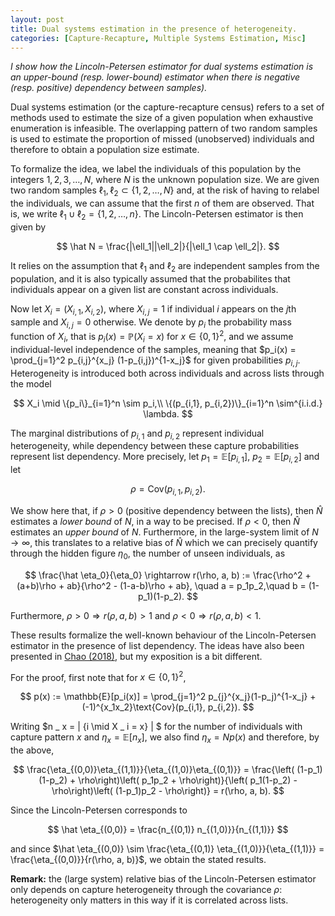 ```yaml
---
layout: post
title: Dual systems estimation in the presence of heterogeneity.
categories: [Capture-Recapture, Multiple Systems Estimation, Misc]
---
```


*I show how the Lincoln-Petersen estimator for dual systems estimation is an upper-bound (resp. lower-bound) estimator when there is negative (resp. positive) dependency between samples).* 

Dual systems estimation (or the capture-recapture census) refers to a set of methods used to estimate the size of a given population when exhaustive enumeration is infeasible. The overlapping pattern of two random samples is used to estimate the proportion of missed (unobserved) individuals and therefore to obtain a population size estimate.

To formalize the idea, we label the individuals of this population by the integers $1,2, 3, \dots, N$, where $N$ is the unknown population size. We are given two random samples $\ell_1, \ell_2 \subset \{1,2,\dots, N\}$ and, at the risk of having to relabel the individuals, we can assume that the first $n$ of them are observed. That is, we write $\ell_1 \cup \ell_2 = \{1,2,\dots, n\}$. The Lincoln-Petersen estimator is then given by

$$
\hat N = \frac{|\ell_1||\ell_2|}{|\ell_1 \cap \ell_2|}.
$$

It relies on the assumption that $\ell_1$ and $\ell_2$ are independent samples from the population, and it is also typically assumed that the probabilites that individuals appear on a given list are constant across individuals.

Now let $X_i = (X_{i,1}, X_{i,2})$, where $X_{i,j} = 1$ if individual $i$ appears on the $j$th sample and $X_{i,j} = 0$ otherwise. We denote by $p_i$ the probability mass function of $X_i$, that is $p_i(x) = \mathbb{P}(X_i = x)$ for $x \in \{0,1\}^2$, and we assume individual-level independence of the samples, meaning that $p_i(x) = \prod_{j=1}^2 p_{i,j}^{x_j} (1-p_{i,j})^{1-x_j}$ for given probabilities $p_{i,j}$. Heterogeneity is introduced both across individuals and across lists through the model

$$
X_i \mid \{p_i\}_{i=1}^n \sim p_i,\\
\{(p_{i,1}, p_{i,2})\}_{i=1}^n \sim^{i.i.d.} \lambda.
$$

The marginal distributions of $p_{i,1}$ and $p_{i,2}$ represent individual heterogeneity, while dependency between these capture probabilities represent list dependency. More precisely, let $p_1 = \mathbb{E}[p_{i,1}]$, $p_2 = \mathbb{E}[p_{i,2}]$ and let

$$
\rho = \text{Cov}(p_{i,1}, p_{i,2}).
$$

We show here that, if $\rho > 0$ (positive dependency between the lists), then $\hat N$ estimates a *lower bound* of $N$, in a way to be precised. If $\rho <0$, then $\hat N$ estimates an *upper bound* of $N$. Furthermore, in the large-system limit of $N \rightarrow \infty$, this translates to a relative bias of $\hat N$ which we can precisely quantify through the hidden figure $\eta_0$, the number of unseen individuals, as

$$
\frac{\hat \eta_0}{\eta_0} \rightarrow r(\rho, a, b) := \frac{\rho^2 + (a+b)\rho + ab}{\rho^2 - (1-a-b)\rho + ab}, \quad a = p_1p_2,\quad b = (1-p_1)(1-p_2).
$$

Furthermore, $\rho > 0 \Rightarrow r(\rho, a, b) > 1$ and $\rho < 0 \Rightarrow r(\rho, a, b) < 1$. 

These results formalize the well-known behaviour of the Lincoln-Petersen estimator in the presence of list dependency. The ideas have also been presented in [Chao (2018)](https://www.ncbi.nlm.nih.gov/pubmed/19067330), but my exposition is a bit different.

For the proof, first note that for $x \in \{0,1\}^2$,

$$
p(x) := \mathbb{E}[p_i(x)] = \prod_{j=1}^2 p_{j}^{x_j}(1-p_j)^{1-x_j} + (-1)^{x_1x_2}\text{Cov}(p_{i,1}, p_{i,2}).
$$

Writing $n _ x = | \{i \mid X _ i = x\} | $ for the number of individuals with capture pattern $x$ and $\eta _ x = \mathbb{E}[n _ x]$, we also find $\eta _ x = N p(x)$ and therefore, by the above,

$$
\frac{\eta_{(0,0)}\eta_{(1,1)}}{\eta_{(1,0)}\eta_{(0,1)}} = \frac{\left( (1-p_1)(1-p_2) + \rho\right)\left( p_1p_2  + \rho\right)}{\left( p_1(1-p_2) - \rho\right)\left( (1-p_1)p_2 - \rho\right)} = r(\rho, a, b).
$$

Since the Lincoln-Petersen corresponds to

$$
\hat \eta_{(0,0)} = \frac{n_{(0,1)} n_{(1,0)}}{n_{(1,1)}}
$$

and since $\hat \eta_{(0,0)} \sim \frac{\eta_{(0,1)} \eta_{(1,0)}}{\eta_{(1,1)}} = \frac{\eta_{(0,0)}}{r(\rho, a, b)}$, we obtain the stated results.

**Remark:** the (large system) relative bias of the Lincoln-Petersen estimator only depends on capture heterogeneity through the covariance $\rho$: heterogeneity only matters in this way if it is correlated across lists.

